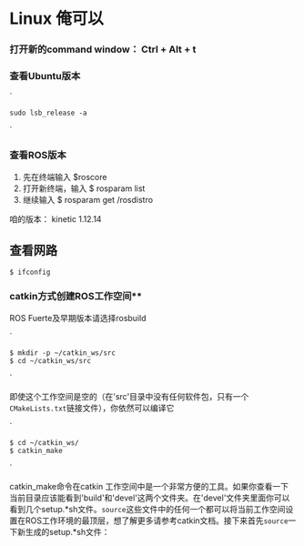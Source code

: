 # Linux 俺可以

### **打开新的command window**： Ctrl + Alt + t

### **查看Ubuntu版本**

`

```Linux
sudo lsb_release -a
```

`

### **查看ROS版本**

1. 先在终端输入 $roscore
2. 打开新终端，输入 $ rosparam list
3. 继续输入 $ rosparam get /rosdistro

咱的版本： kinetic 1.12.14

## 查看网路

```shell
$ ifconfig
```



### catkin方式创建ROS工作空间**

ROS Fuerte及早期版本请选择rosbuild

`

```Linux
$ mkdir -p ~/catkin_ws/src
$ cd ~/catkin_ws/src
```

`

即使这个工作空间是空的（在'src'目录中没有任何软件包，只有一个`CMakeLists.txt`链接文件），你依然可以编译它

`

```Linux
$ cd ~/catkin_ws/
$ catkin_make
```

`

catkin_make命令在catkin 工作空间中是一个非常方便的工具。如果你查看一下当前目录应该能看到'build'和'devel'这两个文件夹。在'devel'文件夹里面你可以看到几个setup.*sh文件。`source`这些文件中的任何一个都可以将当前工作空间设置在ROS工作环境的最顶层，想了解更多请参考catkin文档。接下来首先`source`一下新生成的setup.*sh文件：